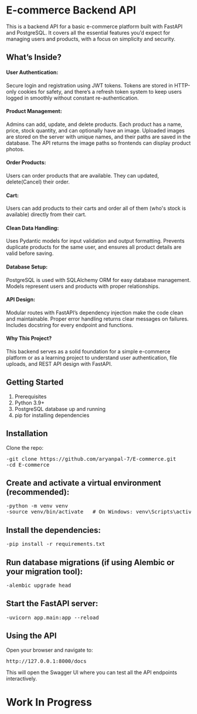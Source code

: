 # E-commerce Backend API

This is a backend API for a basic e-commerce platform built with FastAPI and PostgreSQL. It covers all the essential features you’d expect for managing users and products, with a focus on simplicity and security.

## What’s Inside?

#### User Authentication:
Secure login and registration using JWT tokens. Tokens are stored in HTTP-only cookies for safety, and there’s a refresh token system to keep users logged in smoothly without constant re-authentication.

#### Product Management:
Admins can add, update, and delete products. Each product has a name, price, stock quantity, and can optionally have an image. Uploaded images are stored on the server with unique names, and their paths are saved in the database. The API returns the image paths so frontends can display product photos.

#### Order Products:
Users can order products that are available. They can updated, delete(Cancel) their order.

#### Cart:
Users can add products to their carts and order all of them (who's stock is available) directly from their cart.

#### Clean Data Handling:
Uses Pydantic models for input validation and output formatting. Prevents duplicate products for the same user, and ensures all product details are valid before saving.

#### Database Setup:
PostgreSQL is used with SQLAlchemy ORM for easy database management. Models represent users and products with proper relationships.

#### API Design:
Modular routes with FastAPI’s dependency injection make the code clean and maintainable. Proper error handling returns clear messages on failures. Includes docstring for every endpoint and functions.

#### Why This Project?
This backend serves as a solid foundation for a simple e-commerce platform or as a learning project to understand user authentication, file uploads, and REST API design with FastAPI.


## Getting Started
1. Prerequisites
2. Python 3.9+
3. PostgreSQL database up and running
4. pip for installing dependencies

## Installation
Clone the repo:
<pre>
-git clone https://github.com/aryanpal-7/E-commerce.git
-cd E-commerce
</pre>


## Create and activate a virtual environment (recommended):
<pre>
-python -m venv venv
-source venv/bin/activate   # On Windows: venv\Scripts\activate
</pre>
## Install the dependencies:
<pre>
-pip install -r requirements.txt
</pre>
## Run database migrations (if using Alembic or your migration tool):
<pre>
-alembic upgrade head
</pre>
## Start the FastAPI server:
<pre>
-uvicorn app.main:app --reload
</pre>
## Using the API
Open your browser and navigate to:
<pre>
http://127.0.0.1:8000/docs
</pre>
This will open the Swagger UI where you can test all the API endpoints interactively.


# Work In Progress
